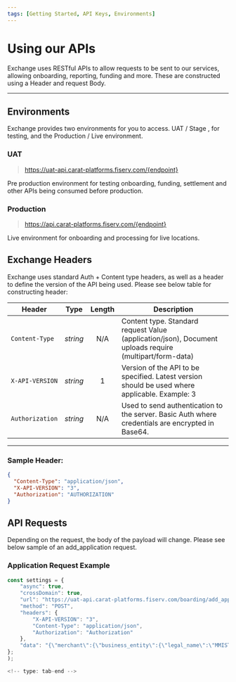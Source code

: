 ```yaml
---
tags: [Getting Started, API Keys, Environments]
---
```


# Using our APIs

Exchange uses RESTful APIs to allow requests to be sent to our services, allowing onboarding, reporting, funding and more. These are constructed using a Header and request Body.

---
## Environments

Exchange provides two environments for you to access. UAT / Stage , for testing, and the Production / Live environment.

### UAT
<!-- theme: info -->
> https://uat-api.carat-platforms.fiserv.com/{endpoint}

Pre production environment for testing onboarding, funding, settlement and other APIs being consumed before production.

### Production
<!-- theme: info -->
> https://api.carat-platforms.fiserv.com/{endpoint}

Live environment for onboarding and processing for live locations.
## Exchange Headers

Exchange uses standard Auth + Content type headers, as well as a header to define the version of the API being used. Please see below table for constructing header:

<!--
type: tab
titles: API Headers, Example
-->
| Header | Type | Length | Description |
| -------- | :--: | :------------: | ------------------ |
| `Content-Type` | *string* | N/A |  Content type. Standard request Value (application/json), Document uploads require (multipart/form-data) |
| `X-API-VERSION` | *string* | 1 | Version of the API to be specified. Latest version should be used where applicable. Example: 3 |
| `Authorization` | *string* | N/A | Used to send authentication to the server. Basic Auth where credentials are encrypted in Base64. |

---

<!-- type: tab -->

### Sample Header:

```json
{
  "Content-Type": "application/json",
  "X-API-VERSION": "3",
  "Authorization": "AUTHORIZATION"
}
```

<!-- type: tab-end -->

## API Requests

Depending on the request, the body of the payload will change. Please see below sample of an add_application request.

### Application Request Example

```javascript
const settings = {
	"async": true,
	"crossDomain": true,
	"url": "https://uat-api.carat-platforms.fiserv.com/boarding/add_application",
	"method": "POST",
	"headers": {
		"X-API-VERSION": "3",
		"Content-Type": "application/json",
		"Authorization": "Authorization"
	},
	"data": "{\"merchant\":{\"business_entity\":{\"legal_name\":\"MMISTEST Legal Name\",\"ownership_entity_type\":\"L\",\"foreign_entity\":\"0\",\"irs_filing_name\":\"MMISTEST IRS Name\",\"irs_status\":\"N\",\"tin_type\":\"2\",\"int_tax_exempt_flag\":\"1\",\"business_tin_ssn_number\":\"666989898\",\"mcc_code\":\"5733\",\"business_category\":\"E\",\"foundation_date\":\"2020-01-01\",\"date_incorporated\":\"2020-01-01\",\"incorp_state\":\"CA\"},\"owners\":[{\"owner_first_name\":\"Jane\",\"owner_surname\":\"Doe\",\"contact_dob\":\"1980-01-01\",\"owner_nationality\":\"840\",\"owner_position\":\"CEO\",\"owner_phone_code\":\"US|1\",\"owner_phone_no\":\"3339898989\",\"owner_date_started\":\"2020-03-31\",\"owner_email\":\"email@domain.com\",\"owner_tin_ssn_number\":\"666989898\",\"is_main_principal\":\"1\",\"ownership_perc\":\"100\",\"contacts\":[{\"zip_code\":\"12345\",\"street_line_1\":\"Sample street 1\",\"city\":\"Sample City\",\"county_code\":\"CA\",\"country_code\":\"840\"}]}],\"registration_address\":{\"zip_code\":\"12345\",\"street_line_1\":\"Sample street 1\",\"city\":\"Sample City\",\"county_code\":\"CA\",\"country_code\":\"840\"},\"offer_package\":{\"package_external_id\":\"OPK01-AB8823-0F2E9-8823J-CC924-C7D40-BCB28\"},\"acquiring_offer\":{\"transaction_pricing_external_id\":\"TP123-8823J-A5ABB-AB8823-65923-34A33-BCB28\"},\"merchant_sub_group\":{\"group_name\":\"Subgroup\"}}}"
};
);

<!-- type: tab-end -->



